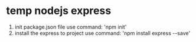 # temp nodejs express
1. init package.json file use command: 'npm init'
2. install the express to project use command: 'npm install express --save' 